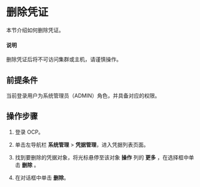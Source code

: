 # 删除凭证

本节介绍如何删除凭证。

<main id="notice" type='explain'>
<h4>说明</h4>
<p>删除凭证后将不可访问集群或主机，请谨慎操作。</p>
</main>

## 前提条件

当前登录用户为系统管理员（ADMIN）角色，并具备对应的权限。

## 操作步骤

1. 登录 OCP。

2. 单击左导航栏 **系统管理** \> **凭据管理**，进入凭据列表页面。

3. 找到要删除的凭据对象，将光标悬停至该对象 **操作** 列的 **更多** ，在选择框中单击 **删除** 。

4. 在对话框中单击 **删除**。

